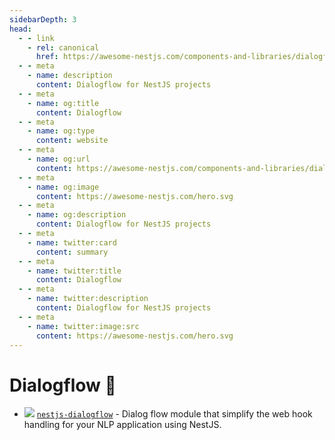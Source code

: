 ```yaml
---
sidebarDepth: 3
head:
  - - link
    - rel: canonical
      href: https://awesome-nestjs.com/components-and-libraries/dialogflow
  - - meta
    - name: description
      content: Dialogflow for NestJS projects
  - - meta
    - name: og:title
      content: Dialogflow
  - - meta
    - name: og:type
      content: website
  - - meta
    - name: og:url
      content: https://awesome-nestjs.com/components-and-libraries/dialogflow.html
  - - meta
    - name: og:image
      content: https://awesome-nestjs.com/hero.svg
  - - meta
    - name: og:description
      content: Dialogflow for NestJS projects
  - - meta
    - name: twitter:card
      content: summary
  - - meta
    - name: twitter:title
      content: Dialogflow
  - - meta
    - name: twitter:description
      content: Dialogflow for NestJS projects
  - - meta
    - name: twitter:image:src
      content: https://awesome-nestjs.com/hero.svg
---
```


# Dialogflow :satellite:

- ![](https://img.shields.io/github/stars/adrien2p/nestjs-dialogflow.svg?style=flat-square) [`nestjs-dialogflow`](https://github.com/adrien2p/nestjs-dialogflow) - Dialog flow module that simplify the web hook handling for your NLP application using NestJS.
